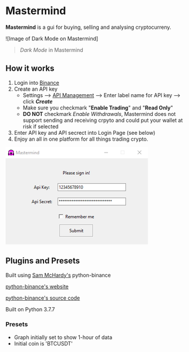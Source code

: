 # Mastermind
**Mastermind** is a gui for buying, selling and analysing cryptocurreny. 

![Image of Dark Mode on Mastermind]
> *Dark Mode* in Mastermind

## How it works

1. Login into [Binance](https://www.binance.com/en)
2. Create an API key
   - Settings --> [API Management](https://www.binance.com/en/usercenter/settings/api-management) --> Enter label name for API key --> click ***Create***
   - Make sure you checkmark "**Enable Trading**" and "**Read Only**"
   - **DO NOT** checkmark *Enable Withdrawals*, Mastermind does not support sending and receiving crpyto and could put your wallet at risk if selected
3. Enter API key and API secrect into Login Page (see below)
4. Enjoy an all in one platform for all things trading crypto.

![Mastermind Login Page](https://github.com/Modiodal/Mastermind/blob/master/screenshots/login_screenshot.png)


## Plugins and Presets

Built using [Sam McHardy's](https://github.com/sammchardy) python-binance

[python-binance's website](https://python-binance.readthedocs.io/en/latest/overview.html) 

[python-binance's source code](https://github.com/sammchardy/python-binance)

Built on Python 3.7.7

### Presets
- Graph initially set to show 1-hour of data
- Initial coin is 'BTCUSDT'



